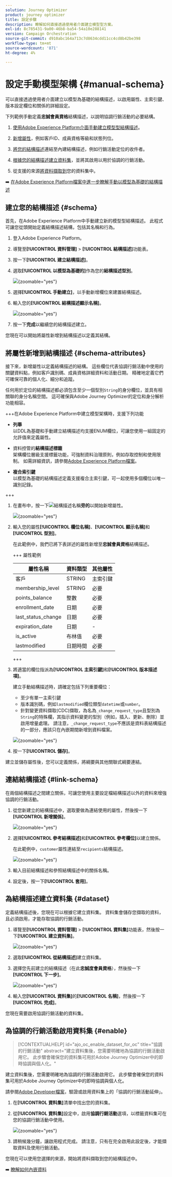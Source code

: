 ```yaml
---
solution: Journey Optimizer
product: journey optimizer
title: 設定步驟
description: 瞭解如何直接透過使用者介面建立模型型方案。
exl-id: 8c785431-9a00-46b8-ba54-54a10e288141
version: Campaign Orchestration
source-git-commit: d910abc164a713c7d8634cdd11cc4cd8b42be398
workflow-type: tm+mt
source-wordcount: '871'
ht-degree: 4%

---
```


# 設定手動模型架構 {#manual-schema}

可以直接透過使用者介面建立以模型為基礎的結構描述，以啟用屬性、主索引鍵、版本設定欄位和關係的詳細設定。

下列範例手動定義&#x200B;**忠誠會員資格**&#x200B;結構描述，以說明協調行銷活動的必要結構。

1. [使用Adobe Experience Platform介面手動建立模型型結構描述](#schema)。

1. [新增屬性](#schema-attributes)，例如客戶ID、成員資格等級和狀態列位。

1. [將您的結構描述](#link-schema)連結至內建結構描述，例如行銷活動定位的收件者。

1. [根據您的結構描述建立資料集](#dataset)，並將其啟用以用於協調的行銷活動。

1. 從支援的來源[將資料擷取到](ingest-data.md)您的資料集中。

➡️ [在Adobe Experience Platform檔案中進一步瞭解手動以模型為基礎的結構描述](https://experienceleague.adobe.com/zh-hant/docs/experience-platform/xdm/ui/resources/schemas#create-manually)

## 建立您的結構描述 {#schema}

首先，在Adobe Experience Platform中手動建立新的模型型結構描述。 此程式可讓您從頭開始定義結構描述結構，包括其名稱和行為。

1. 登入Adobe Experience Platform。

1. 導覽至&#x200B;**[!UICONTROL 資料管理]** > **[!UICONTROL 結構描述]**&#x200B;功能表。

1. 按一下&#x200B;**[!UICONTROL 建立結構描述]**。

1. 選取&#x200B;**[!UICONTROL 以模型為基礎的]**&#x200B;作為您的&#x200B;**結構描述型別**。

   ![](assets/admin_schema_1.png){zoomable="yes"}

1. 選擇&#x200B;**[!UICONTROL 手動建立]**，以手動新增欄位來建置結構描述。

1. 輸入您的&#x200B;**[!UICONTROL 結構描述顯示名稱]**。

   ![](assets/schema_manual_8.png){zoomable="yes"}

1. 按一下&#x200B;**完成**&#x200B;以繼續您的結構描述建立。

您現在可以開始將屬性新增到結構描述以定義其結構。

## 將屬性新增到結構描述 {#schema-attributes}

接下來，新增屬性以定義結構描述的結構。 這些欄位代表協調行銷活動中使用的關鍵資料點，例如客戶識別碼、成員資格詳細資料和活動日期。 精確地定義它們可確保可靠的個人化、細分和追蹤。

任何用於定位的結構描述都必須包含至少一個型別`String`的身分欄位，並具有相關聯的身分名稱空間。 這可確保與Adobe Journey Optimizer的定位和身分解析功能相容。

+++在Adobe Experience Platform中建立模型架構時，支援下列功能

* **列舉**\
  以DDL為基礎和手動建立結構描述均支援ENUM欄位，可讓您使用一組固定的允許值來定義屬性。

* 資料控管的&#x200B;**結構描述標籤**\
  架構欄位層級支援標籤功能，可強制資料治理原則，例如存取控制和使用限制。 如需詳細資訊，請參閱[Adobe Experience Platform檔案](https://experienceleague.adobe.com/docs/experience-platform/xdm/home.html?lang=zh-Hant)。

* **複合索引鍵**\
  以模型為基礎的結構描述定義支援複合主索引鍵，可一起使用多個欄位以唯一識別記錄。

+++

1. 在畫布中，按一下![](assets/do-not-localize/Smock_AddCircle_18_N.svg)結構描述名稱&#x200B;**旁的**&#x200B;以開始新增屬性。

   ![](assets/schema_manual_1.png){zoomable="yes"}

1. 輸入您的屬性&#x200B;**[!UICONTROL 欄位名稱]**、**[!UICONTROL 顯示名稱]**&#x200B;和&#x200B;**[!UICONTROL 型別]**。

   在此範例中，我們已將下表詳述的屬性新增至&#x200B;**忠誠會員資格**&#x200B;結構描述。

   +++ 屬性範例

   | 屬性名稱 | 資料類型 | 其他屬性 |
   |-|-|-|
   | 客戶 | STRING | 主索引鍵 |
   | membership_level | STRING | 必要 |
   | points_balance | 整數 | 必要 |
   | enrollment_date | 日期 | 必要 |
   | last_status_change | 日期 | 必要 |
   | expiration_date | 日期 | - |
   | is_active | 布林值 | 必要 |
   | lastmodified | 日期時間 | 必要 |

   +++ 

1. 將適當的欄位指派為&#x200B;**[!UICONTROL 主索引鍵]**&#x200B;和&#x200B;**[!UICONTROL 版本描述項]**。

   建立手動結構描述時，請確定包括下列重要欄位：

   * 至少有單一主索引鍵
   * 版本識別碼，例如`lastmodified`欄位類型`datetime`或`number`。
   * 針對變更資料擷取(CDC)擷取，為名為`_change_request_type`且型別為`String`的特殊欄，其指示資料變更的型別（例如，插入、更新、刪除）並啟用增量處理。 請注意，`_change_request_type`不應該是資料表結構描述的一部分，應該只在內嵌期間新增到資料檔案。

   ![](assets/schema_manual_2.png){zoomable="yes"}

1. 按一下&#x200B;**[!UICONTROL 儲存]**。

建立並儲存屬性後，您可以定義關係，將綱要與其他關聯式綱要連結。

## 連結結構描述 {#link-schema}

在兩個結構描述之間建立關係，可讓您使用主要設定檔結構描述以外的資料來增強協調的行銷活動。

1. 從您新建立的結構描述中，選取要做為連結使用的屬性，然後按一下&#x200B;**[!UICONTROL 新增關係]**。

   ![](assets/schema_manual_3.png){zoomable="yes"}

1. 選擇&#x200B;**[!UICONTROL 參考結構描述]**&#x200B;和&#x200B;**[!UICONTROL 參考欄位]**&#x200B;以建立關係。

   在此範例中，`customer`屬性連結至`recipients`結構描述。

   ![](assets/schema_manual_4.png){zoomable="yes"}

1. 輸入目前結構描述和參照結構描述中的關係名稱。

1. 設定後，按一下&#x200B;**[!UICONTROL 套用]**。

## 為結構描述建立資料集 {#dataset}

定義結構描述後，您現在可以根據它建立資料集。 資料集會儲存您擷取的資料，且必須啟用，才能存取協調的行銷活動。

1. 導覽至&#x200B;**[!UICONTROL 資料管理]** > **[!UICONTROL 資料集]**&#x200B;功能表，然後按一下&#x200B;**[!UICONTROL 建立資料集]**。

   ![](assets/schema_manual_5.png){zoomable="yes"}

1. 選取&#x200B;**[!UICONTROL 從結構描述]**&#x200B;建立資料集。

1. 選擇您先前建立的結構描述（在此&#x200B;**忠誠度會員資格**），然後按一下&#x200B;**[!UICONTROL 下一步]**。

   ![](assets/schema_manual_6.png){zoomable="yes"}

1. 輸入您&#x200B;**[!UICONTROL 資料集]**&#x200B;的&#x200B;**[!UICONTROL 名稱]**，然後按一下&#x200B;**[!UICONTROL 完成]**。

您現在需要啟用協調行銷活動的資料集。

## 為協調的行銷活動啟用資料集 {#enable}

>[!CONTEXTUALHELP]
>id="ajo_oc_enable_dataset_for_oc"
>title="協調的行銷活動"
>abstract="建立資料集後，您需要明確地為協調的行銷活動啟用它。 此步驟會確保您的資料集可用於Adobe Journey Optimizer中的即時協調與個人化。"


建立資料集後，您需要明確地為協調的行銷活動啟用它。 此步驟會確保您的資料集可用於Adobe Journey Optimizer中的即時協調與個人化。

請參閱[Adobe Developer檔案](https://developer.adobe.com/journey-optimizer-apis/references/orchestrated-campaign-dataset/#tag/DatasetEnablement)，驗證或啟用資料集上的「協調的行銷活動延伸」。

1. 在&#x200B;**[!UICONTROL 資料集]**&#x200B;清單中找出您的資料集。

1. 從&#x200B;**[!UICONTROL 資料集]**&#x200B;設定中，啟用&#x200B;**協調行銷活動**&#x200B;選項，以標籤資料集可在您的協調行銷活動中使用。

   ![](assets/schema_manual_7.png){zoomable="yes"}

1. 請稍候幾分鐘，讓啟用程式完成。 請注意，只有在完全啟用此設定後，才能擷取資料及使用行銷活動。

您現在可以使用您選擇的來源，開始將資料擷取到您的結構描述中。

➡️ [瞭解如何內嵌資料](ingest-data.md)
